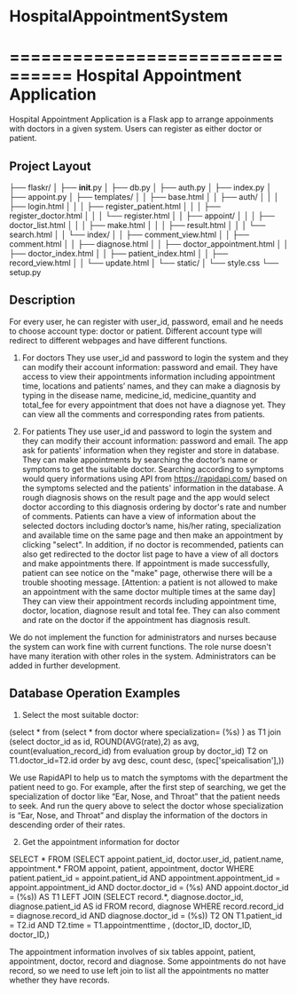 # HospitalAppointmentSystem
================================
Hospital Appointment Application
================================

Hospital Appointment Application is a Flask app to arrange appoinments with doctors in a given system. Users can register as either doctor or patient. 

Project Layout
--------------
├── flaskr/
│   ├── __init__.py
│   ├── db.py
│   ├── auth.py
│   ├── index.py
│   ├── appoint.py
│   ├── templates/
│   │   ├── base.html
│   │   ├── auth/
│   │   │   ├── login.html
│   │   │   ├── register_patient.html
│   │   │   ├── register_doctor.html
│   │   │   └── register.html
│   │   ├── appoint/
│   │   │   ├── doctor_list.html
│   │   │   ├── make.html
│   │   │   ├── result.html
│   │   │   └── search.html
│   │   └── index/
│   │       ├── comment_view.html
│   │       ├── comment.html
│   │       ├── diagnose.html
│   │       ├── doctor_appointment.html
│   │       ├── doctor_index.html
│   │       ├── patient_index.html
│   │       ├── record_view.html
│   │       └── update.html
│   └── static/
│       └── style.css
└── setup.py


Description
-----------
For every user, he can register with user_id, password, email and he needs to choose account type: doctor or patient. Different account type will redirect to different webpages and have different functions.  

1. For doctors
They use user_id and password to login the system and they can modify their account information: password and email. 
They have access to view their appointments information including appointment time, locations and patients’ names, and they can make a diagnosis by typing in the disease name, medicine_id, medicine_quantity and total_fee for every appointment that does not have a diagnose yet.
They can view all the comments and corresponding rates from patients. 

2. For patients
They use user_id and password to login the system and they can modify their account information: password and email. The app ask for patients' information when they register and store in database.
They can make appointments by searching the doctor’s name or symptoms to get the suitable doctor. Searching according to symptoms would query informations using API from https://rapidapi.com/ based on the symptoms selected and the patients' information in the database. A rough diagnosis shows on the result page and the app would select doctor according to this diagnosis ordering by doctor's rate and number of comments. Patients can have a view of information about the selected doctors including doctor’s name, his/her rating, specialization and available time on the same page and then make an appointment by clicking "select". In addition, if no doctor is recommended, patients can also get redirected to the doctor list page to have a view of all doctors and make appointments there. If appointment is made successfully, patient can see notice on the "make" page, otherwise there will be a trouble shooting message.
[Attention: a patient is not allowed to make an appointment with the same doctor multiple times at the same day]
They can view their appointment records including appointment time, doctor, location, diagnose result and total fee. They can also comment and rate on the doctor if the appointment has diagnosis result. 

We do not implement the function for administrators and nurses because the system can work fine with current functions. The role nurse doesn't have many iteration with other roles in the system. Administrators can be added in further development. 


Database Operation Examples
---------------------------
1. Select the most suitable doctor:

(select * from (select * from doctor where specialization= (%s) ) as T1 
join (select doctor_id as id, ROUND(AVG(rate),2) as avg, count(evaluation_record_id) from evaluation 
group by doctor_id) T2 on T1.doctor_id=T2.id 
order by avg desc, count desc, (spec['speicalisation'],))

We use RapidAPI to help us to match the symptoms with the department the patient need to go. For example, after the first step of searching, we get the specialization of doctor like “Ear, Nose, and Throat” that the patient needs to seek. And run the query above to select the doctor whose specialization is “Ear, Nose, and Throat” and display the information of the doctors in descending order of their rates. 


2. Get the appointment information for doctor

SELECT * FROM 
(SELECT appoint.patient_id, doctor.user_id, patient.name, appointment.* 
FROM appoint, patient, appointment, doctor 
WHERE patient.patient_id = appoint.patient_id AND appointment.appointment_id = appoint.appointment_id AND 
doctor.doctor_id = (%s) AND appoint.doctor_id = (%s)) AS T1 
LEFT JOIN (SELECT record.*, diagnose.doctor_id, diagnose.patient_id AS id FROM record, diagnose 
WHERE record.record_id = diagnose.record_id AND diagnose.doctor_id = (%s)) T2 ON T1.patient_id = T2.id 
AND T2.time = T1.appointmenttime
, (doctor_ID, doctor_ID, doctor_ID,)

The appointment information involves of six tables appoint, patient, appointment, doctor, record and diagnose. Some appointments do not have record, so we need to use left join to list all the appointments no matter whether they have records. 

